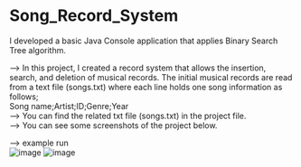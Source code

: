 # Song_Record_System
I developed a basic Java Console application that applies Binary Search Tree algorithm.

--> In this project, I created a record system that allows the insertion, search, and deletion of musical records. The initial musical records are read from a text file (songs.txt) where each line holds one song information as follows; <br /> 
Song name;Artist;ID;Genre;Year <br />
--> You can find the related txt file (songs.txt) in the project file. <br />
--> You can see some screenshots of the project below. <br />

--> example run <br />
![image](https://github.com/user-attachments/assets/53232f01-ed6b-4151-b14d-4d19b302ef70)
![image](https://github.com/user-attachments/assets/2349a4fd-b8c2-4aa5-ba4d-49d4f6b56909)



